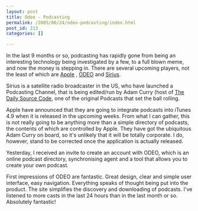 ```yaml
---
layout: post
title: Odeo - Podcasting
permalink: /2005/06/24/odeo-podcasting/index.html
post_id: 213
categories: []

---
```


 In the last 9 months or so, podcasting has rapidly gone from being an interesting technology being investigated by a few, to a full blown meme, and now the money is stepping in. There are several upcoming players, not the least of which are <a href="http://www.apple.com/itunes/">Apple</a> , <a href="http://www.odeo.com/"><span class="caps">ODEO</span></a> and <a href="http://www.sirius.com/">Sirius</a>.




Sirius is a satellite radio broadcaster in the US, who have launched a Podcasting Channel, that is being edited/run by Adam Curry (host of <a href="http://www.dailysourcecode.com/">The Daily Source Code</a>, one of the original Podcasts that set the ball rolling.




Apple have announced that they are going to integrate podcasts into iTunes 4.9 when it is released in the upcoming weeks. From what I can gather, this is not really going to be anything more than a simple directory of podcasts, the contents of which are controlled by Apple. They have got the ubiquitous Adam Curry on board, so it's unlikely that it will be totally corporate. I do, however, stand to be corrected once the application is actually released.




Yesterday, I received an invite to create an account with <span class="caps">ODEO</span>, which is an online podcast directory, synchronising agent and a tool that allows you to create your own podcast.




First impressions of <span class="caps">ODEO</span> are fantastic. Great design, clear and simple user interface, easy navigation. Everything speaks of thought being put into the product. The site simplifies the discovery and downloading of podcasts. I've listened to more casts in the last 24 hours than in the last month or so. Absolutely fantastic!

